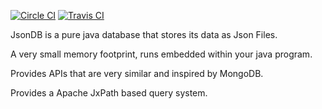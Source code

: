 [![Circle CI](https://circleci.com/gh/FarooqKhan/jsondb.svg?style=shield&circle-token=ead22be4576932974f9fda267a4cc31d883f5927)](https://circleci.com/gh/FarooqKhan/jsondb)  [![Travis CI](https://travis-ci.org/FarooqKhan/jsondb.svg?branch=master)](https://travis-ci.org/FarooqKhan/jsondb)


JsonDB is a pure java database that stores its data as Json Files.

A very small memory footprint, runs embedded within your java program.

Provides APIs that are very similar and inspired by MongoDB.

Provides a Apache JxPath based query system.
